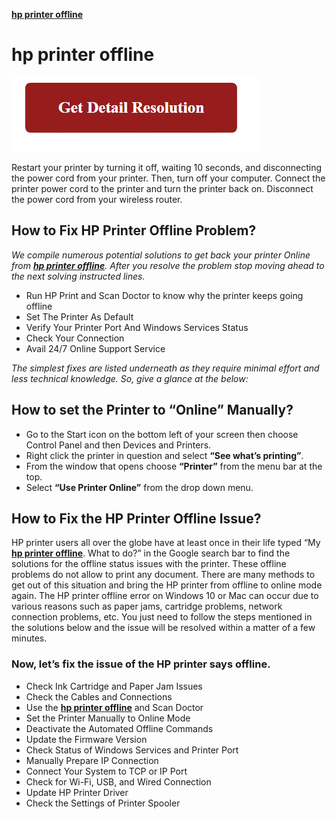 **[hp printer offline](https://github.com/pcs0lution/screen-recorder-for-pc/)**

# hp printer offline

[![printer offline how to put online](gett-detail.png)](https://github.com/wikite0ch/hp-printer-offline)

Restart your printer by turning it off, waiting 10 seconds, and disconnecting the power cord from your printer. Then, turn off your computer. Connect the printer power cord to the printer and turn the printer back on. Disconnect the power cord from your wireless router.

## How to Fix HP Printer Offline Problem?

_We compile numerous potential solutions to get back your printer Online from **[hp printer offline](https://github.com/pcs0lution/screen-recorder-for-pc/)**. After you resolve the problem stop moving ahead to the next solving instructed lines._

* Run HP Print and Scan Doctor to know why the printer keeps going offline
* Set The Printer As Default
* Verify Your Printer Port And Windows Services Status
* Check Your Connection
* Avail 24/7 Online Support Service

_The simplest fixes are listed underneath as they require minimal effort and less technical knowledge. So, give a glance at the below:_

## How to set the Printer to **“Online”** Manually?

* Go to the Start icon on the bottom left of your screen then choose Control Panel and then Devices and Printers.
* Right click the printer in question and select **“See what’s printing”**.
* From the window that opens choose **“Printer”** from the menu bar at the top.
* Select **“Use Printer Online”** from the drop down menu.

## How to Fix the HP Printer Offline Issue?

HP printer users all over the globe have at least once in their life typed “My **[hp printer offline](https://github.com/pcs0lution/screen-recorder-for-pc/)**. What to do?” in the Google search bar to find the solutions for the offline status issues with the printer. These offline problems do not allow to print any document. There are many methods to get out of this situation and bring the HP printer from offline to online mode again. The HP printer offline error on Windows 10 or Mac can occur due to various reasons such as paper jams, cartridge problems, network connection problems, etc. You just need to follow the steps mentioned in the solutions below and the issue will be resolved within a matter of a few minutes.

### Now, let’s fix the issue of the HP printer says offline.

* Check Ink Cartridge and Paper Jam Issues
* Check the Cables and Connections
* Use the **[hp printer offline](https://github.com/pcs0lution/screen-recorder-for-pc/)** and Scan Doctor
* Set the Printer Manually to Online Mode 
* Deactivate the Automated Offline Commands   
* Update the Firmware Version   
* Check Status of Windows Services and Printer Port
* Manually Prepare IP Connection
* Connect Your System to TCP or IP Port
* Check for Wi-Fi, USB, and Wired Connection
* Update HP Printer Driver
* Check the Settings of Printer Spooler
